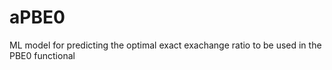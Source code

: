 # aPBE0
ML model for predicting the optimal exact exachange ratio to be used in the PBE0 functional
